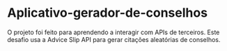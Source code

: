 # Aplicativo-gerador-de-conselhos
O projeto foi feito para aprendendo a interagir com APIs de terceiros. Este desafio usa a Advice Slip API para gerar citações aleatórias de conselhos.
